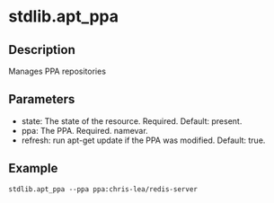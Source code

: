 # stdlib.apt_ppa

## Description

Manages PPA repositories

## Parameters

* state: The state of the resource. Required. Default: present.
* ppa: The PPA. Required. namevar.
* refresh: run apt-get update if the PPA was modified. Default: true.

## Example

```shell
stdlib.apt_ppa --ppa ppa:chris-lea/redis-server
```

